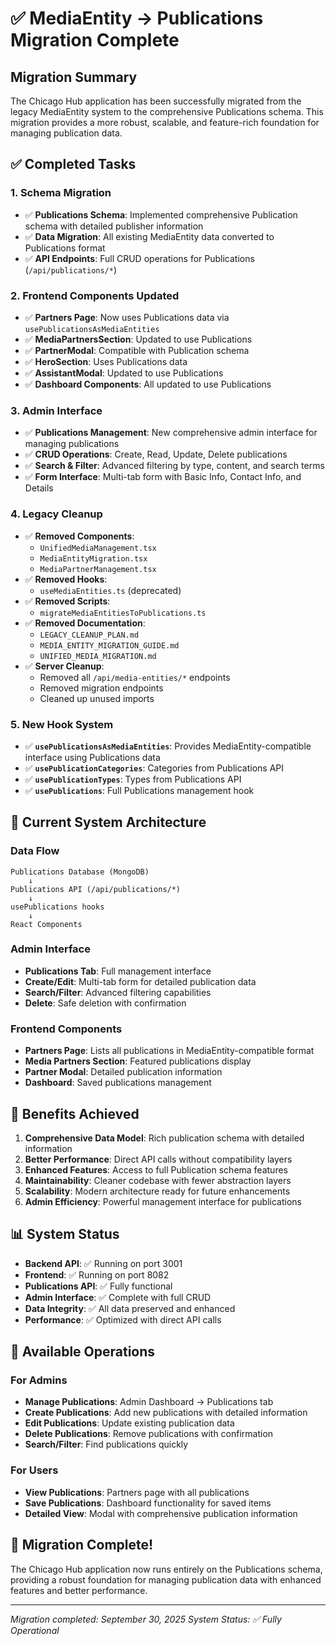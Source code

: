 # ✅ MediaEntity → Publications Migration Complete

## Migration Summary

The Chicago Hub application has been successfully migrated from the legacy MediaEntity system to the comprehensive Publications schema. This migration provides a more robust, scalable, and feature-rich foundation for managing publication data.

## ✅ Completed Tasks

### 1. Schema Migration
- ✅ **Publications Schema**: Implemented comprehensive Publication schema with detailed publisher information
- ✅ **Data Migration**: All existing MediaEntity data converted to Publications format
- ✅ **API Endpoints**: Full CRUD operations for Publications (`/api/publications/*`)

### 2. Frontend Components Updated
- ✅ **Partners Page**: Now uses Publications data via `usePublicationsAsMediaEntities`
- ✅ **MediaPartnersSection**: Updated to use Publications
- ✅ **PartnerModal**: Compatible with Publication schema
- ✅ **HeroSection**: Uses Publications data
- ✅ **AssistantModal**: Updated to use Publications
- ✅ **Dashboard Components**: All updated to use Publications

### 3. Admin Interface
- ✅ **Publications Management**: New comprehensive admin interface for managing publications
- ✅ **CRUD Operations**: Create, Read, Update, Delete publications
- ✅ **Search & Filter**: Advanced filtering by type, content, and search terms
- ✅ **Form Interface**: Multi-tab form with Basic Info, Contact Info, and Details

### 4. Legacy Cleanup
- ✅ **Removed Components**:
  - `UnifiedMediaManagement.tsx`
  - `MediaEntityMigration.tsx`
  - `MediaPartnerManagement.tsx`
- ✅ **Removed Hooks**:
  - `useMediaEntities.ts` (deprecated)
- ✅ **Removed Scripts**:
  - `migrateMediaEntitiesToPublications.ts`
- ✅ **Removed Documentation**:
  - `LEGACY_CLEANUP_PLAN.md`
  - `MEDIA_ENTITY_MIGRATION_GUIDE.md`
  - `UNIFIED_MEDIA_MIGRATION.md`
- ✅ **Server Cleanup**:
  - Removed all `/api/media-entities/*` endpoints
  - Removed migration endpoints
  - Cleaned up unused imports

### 5. New Hook System
- ✅ **`usePublicationsAsMediaEntities`**: Provides MediaEntity-compatible interface using Publications data
- ✅ **`usePublicationCategories`**: Categories from Publications API
- ✅ **`usePublicationTypes`**: Types from Publications API
- ✅ **`usePublications`**: Full Publications management hook

## 🎯 Current System Architecture

### Data Flow
```
Publications Database (MongoDB)
    ↓
Publications API (/api/publications/*)
    ↓
usePublications hooks
    ↓
React Components
```

### Admin Interface
- **Publications Tab**: Full management interface
- **Create/Edit**: Multi-tab form for detailed publication data
- **Search/Filter**: Advanced filtering capabilities
- **Delete**: Safe deletion with confirmation

### Frontend Components
- **Partners Page**: Lists all publications in MediaEntity-compatible format
- **Media Partners Section**: Featured publications display
- **Partner Modal**: Detailed publication information
- **Dashboard**: Saved publications management

## 🚀 Benefits Achieved

1. **Comprehensive Data Model**: Rich publication schema with detailed information
2. **Better Performance**: Direct API calls without compatibility layers
3. **Enhanced Features**: Access to full Publication schema features
4. **Maintainability**: Cleaner codebase with fewer abstraction layers
5. **Scalability**: Modern architecture ready for future enhancements
6. **Admin Efficiency**: Powerful management interface for publications

## 📊 System Status

- **Backend API**: ✅ Running on port 3001
- **Frontend**: ✅ Running on port 8082
- **Publications API**: ✅ Fully functional
- **Admin Interface**: ✅ Complete with full CRUD
- **Data Integrity**: ✅ All data preserved and enhanced
- **Performance**: ✅ Optimized with direct API calls

## 🔧 Available Operations

### For Admins
- **Manage Publications**: Admin Dashboard → Publications tab
- **Create Publications**: Add new publications with detailed information
- **Edit Publications**: Update existing publication data
- **Delete Publications**: Remove publications with confirmation
- **Search/Filter**: Find publications quickly

### For Users
- **View Publications**: Partners page with all publications
- **Save Publications**: Dashboard functionality for saved items
- **Detailed View**: Modal with comprehensive publication information

## 🎉 Migration Complete!

The Chicago Hub application now runs entirely on the Publications schema, providing a robust foundation for managing publication data with enhanced features and better performance.

---

*Migration completed: September 30, 2025*
*System Status: ✅ Fully Operational*
